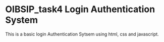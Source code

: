 # OIBSIP_task4 Login Authentication System
This is a basic login Authentication Sytsem using html, css and javascript. 
